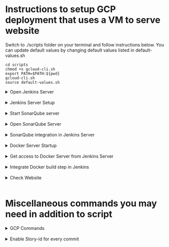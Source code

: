 # Instructions to setup GCP deployment that uses a VM to serve website

Switch to ./scripts folder on your terminal and follow instructions below.
You can update default values by changing default values listed in default-values.sh

```
cd scripts
chmod +x gcloud-cli.sh
export PATH=$PATH:${pwd}
gcloud-cli.sh
source default-values.sh
```

<details>
<summary>Open Jenkins Server</summary>

##### Check if Jenkins is running

> Loginto Jenkins server and check service status

```
gcloud compute ssh $JENKINS_INSTANCE_NAME
systemctl status jenkins
```

##### Exit from SSH

```
exit
```

##### Get IP address of Jenkins Server

```
JENKINS_SERVER_IP=$(gcloud compute instances describe $JENKINS_INSTANCE_NAME \
 --format="value(networkInterfaces.accessConfigs[0].natIP)")
echo $JENKINS_SERVER_IP

```

##### Open Jenkins URL in browser

```
echo $JENKINS_SERVER_IP:8080
```

</details>
<br/>

<details>
<summary>Jenkins Server Setup</summary>

##### Get Jenkins InitialAdminPassword

```
gcloud compute ssh $JENKINS_INSTANCE_NAME
sudo cat /var/lib/jenkins/secrets/initialAdminPassword
exit
```

##### Install default plugins

```
> Go to $JENKINS_SERVER_IP:8080
> Input Jenkins InitialAdminPassword
> Install Default plugins
```

##### Create Jenkins User

```
user: Nilesh
pwd: 12345
```

##### Create Freestyle Project "Automated-Pipeline"

> Add Github details of git repo

```
https://github.com/nparkhe83/jenkins-sonarqube-docker.git
```

> Add branch specifier as "\*/main"
> Check "GitHub hook trigger for GITScm polling" in Build Trigger

##### Create Webhooks in Github

> Copy Jenkins Server URL into Payload URL

```
echo http://$JENKINS_SERVER_IP:8080/github-webhook/
```

> In "Which events would you like to trigger this webhook?" > "Let me select individual events." > Select "Pushes" and "Pull Requests"

</details>
<br/>

<details>
<summary>Start SonarQube server</summary>

##### Run Sonarqube on Sonarqube Server

```
gcloud compute ssh $SONARQUBE_INSTANCE_NAME

cd /usr/local/sonarqube-10.2.0.77647/bin/linux-x86-64/
./sonar.sh console
```

</details>
<br/>

<details>
<summary>Open SonarQube Server</summary>

##### Get IP address of Sonarqube Server

```
SONARQUBE_SERVER_IP=$(gcloud compute instances describe $SONARQUBE_INSTANCE_NAME \
 --format="value(networkInterfaces.accessConfigs[0].natIP)")
echo $SONARQUBE_SERVER_IP

```

##### Open SonarQube Server in Browser

```
echo $SONARQUBE_SERVER_IP:9000
```

> user: admin
> pwd: admin
> Change password to 12345

##### Configure SonarQube Server

> Select Create Project Manually

```
Project Display Name = Onix-Website-Scan
Project Key = Onix-Website-Scan
Main Branch Name = Main
```

> Choose the baseline for new code for this project

```
Use the global setting.
Previous version
Any code that has changed since the previous version is considered new code.
Recommended for projects following regular versions or releases.
```

> Select CI Method

`Jenkins`

> Select Devops Platform

`Github`

> Analyze your project with Jenkins in Step 4

`Create a JenkinsFile - Choose Other (For JS, TS...)`

##### Create Token in SonarQube

> Go to Admin Profile at top right hand
> A > My Account > Security > Generate Token
> _Copy this token and keep it safe_
> ex. sqp_9d9c1f8c3631edaf75c1726a2bd7367e11547b81

```
Name: Jenkins-token
Type: Project Analysis Token
Project: Onix-Website-Scan
Expires in: 30 days
```

</details>
<br/>

<details>
<summary>SonarQube integration in Jenkins Server</summary>

##### Install Jenkins Plugins

> Install

```
Sonarqube Scanner
SSH2 Easy
```

##### Configure Tools in Jenkins

> Jenkins Dashboard > Manage Jenkins > Tools > SonarQube Scanner Installations > "Add Sonarqube Scanner"

```
Name: SonarScanner
Check "Install Automatically"
```

##### Configure System in Jenkins

> Jenkins Dashboard > Manage Jenkins > System > SonarQube Servers > "Add Sonarqube"

```
Name: Sonar-server
Server URL: $ echo http://$SONARQUBE_SERVER_IP:9000
```

> In same section, add Sonarqube token
> Sonar Authentication Token > "Add" > "Jenkins"

```
Kind: Secret Text
Secret: [SONAR_TOKEN] ex.sqp_9d9c1f8c3631edaf75c1726a2bd7367e11547b81
ID: sonar-token
```

> Then select token in dropdown
> Sonar Authentication Token > "sonar-token" in dropdown

##### Create Buildstep in Pipeline

> Jenkins Dashboard > [JOB_NAME] > Configure > "Add Build Step" > "Execute SonarQube Scanner"

```
Analysis Properties: sonar.projectKey=Onix-Website-Scan
```

##### Run Pipeline

> Dashboard > [JOB_NAME] > "Build Now"

</details>
<br/>

<details>
<summary>Docker Server Startup</summary>

##### Run Docker

> Check if Docker is running

```
gcloud compute ssh $DOCKER_INSTANCE_NAME
sudo docker run hello-world
```

> Create password for Ubuntu user

```
sudo passwd ubuntu
12345
```

</details>
<br/>

<details>
<summary>Get access to Docker Server from Jenkins Server</summary>

##### Create SSH Access into Docker-Server on Jenkins server.

> Get Docker IP

```
DOCKER_IP=$(gcloud compute instances describe $DOCKER_INSTANCE_NAME \
 --format="value(networkInterfaces.accessConfigs[0].natIP)")
```

> Switch to Jenkins user on jenkins server

```
gcloud compute ssh $JENKINS_INSTANCE_NAME
@jenkins:sudo su jenkins
@jenkins:$ ssh ubuntu@$DOCKER_IP
```

> Add public key of Jenkins in Docker if not already done.

```
@docker:$ sudo su // Switch to root user
@docker:# vim /etc/ssh/sshd_config
```

> Edit sshd_config file

```
Uncomment PubkeyAuthentication yes
PasswordAuthentication yes
```

> Restart sshd service

```
# systemctl restart sshd
```

> Try SSH again from jenkins server to ssh

```
jenkins@jenkins:$ ssh ubuntu@$DOCKER_IP
// ssh contains IP address encoding. Hence, everytime, the IP address changes, you have to recreate the SSH key and paste it in the Jenkins config.
```

> Create a public and private key in Jenkins server

```
@jenkins:$ ssh-keygen
```

> Add key to jenkins-server (To avoid typing password again)

```
@jenkins:$ ssh-copy-id ubuntu@$DOCKER_IP
```

> Log into the Docker server and create a folder to save nginx site assets

```
@jenkins:$ ssh ubuntu@DOCKER_IP
@docker:$ mkdir website
```

> Grant ubuntu user access to run docker commands

```
@docker:$ sudo usermod -aG docker ubuntu
@docker:$ newgrp docker
@docker:$ docker ps // This should run now.
```

</details>
<br/>

<details>
<summary>Integrate Docker build step in Jenkins</summary>

##### Create Docker build step in Jenkins

> Dashboard > Manage Jenkins > System > Server groups > Server Group List

```
Group Name: Docker-Servers
SSH Port: 22
User Name: ubuntu
Password: 12345 // Password entered when we were in Docker server as root.
```

> Dashboard > Manage Jenkins > System > Server lists

```
Server Group: Docker-Servers
Server Name: Docker-1
Server IP: $DOCKER_IP
```

> Dashboard > [JOB_NAME] > Configure > Build Steps > "Add Build Step" > "Execute Shell"

```
Command: scp -r ./* ubuntu@$DOCKER_IP:~/website/
```

> Dashboard > [JOB_NAME] > Configure > Build Steps > "Add Build Step" > "Remote Shell"

```
Target Server: Docker-Servers~~Docker-1~~$DOCKER_IP //Dropdown
shell:
cd /home/ubuntu/website
docker build -t mywebsite .
docker run -d -p 8085:80 --name=Onix-Website mywebsite
```

</details>
<br/>

<details>
<summary>Check Website
</summary>
##### Go to Docker IP to check website

```
$ echo http://$DOCKER_IP:8085
```

</details>
<br/>

# Miscellaneous commands you may need in addition to script

<details>

<summary>GCP Commands</summary>

##### Log in to GCP

```
gcloud auth login
```

##### Create project in GCP

```
gcloud projects create $PROJECT_ID
gcloud init
```

##### List billing accounts on user

```
gcloud billing accounts list
```

##### Link billing account to project

```
BILLING_ACCT_ID=$(gcloud billing accounts list --format="value(ACCOUNT_ID)")
gcloud billing projects link $PROJECT_ID \
  --billing-account=$BILLING_ACCT_ID
```

##### Instance lifecycle commands

```
$ gcloud compute instances stop my-instance
$ gcloud compute instances start my-instance
$ gcloud compute instances describe INSTANCE_NAME --format="get(status)"
$ gcloud compute instances add-metadata my-instance \
    --metadata serial-port-enable=TRUE
```

</details>

<br>
<details>
<summary>Enable Story-id for every commit </summary>

##### Add Git Hook for checking Story-ID in every commit message

```
$ chmod +x script.sh
$ sh script.sh
```

</details>
